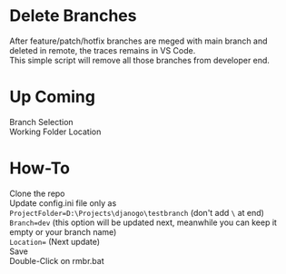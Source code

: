 # Delete Branches
After feature/patch/hotfix branches are meged with main branch and deleted in remote, the traces remains in VS Code.\
This simple script will remove all those branches from developer end.

# Up Coming
Branch Selection\
Working Folder Location

# How-To
Clone the repo\
Update config.ini file only as\
`ProjectFolder=D:\Projects\djanogo\testbranch` (don't add `\` at end) \
`Branch=dev` (this option will be updated next, meanwhile you can keep it empty or your branch name)\
`Location=` (Next update)\
Save\
Double-Click on rmbr.bat
